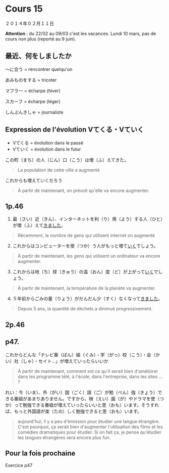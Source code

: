 Cours 15
============

２０１４年０２月１１日

**Attention** : du 22/02 au 09/03 c'est les vacances. Lundi 10 mars, pas de cours non plus (reporté au 9 juin).

最近、何をしましたか
---------------

〜に合う = rencontrer quelqu'un

あみものをする = tricoter

マフラー = écharpe (hiver)

スカーフ = écharpe (léger)

しんぶんきしゃ = journaliste

Expression de l'évolution Vてくる・Vていく
--------------------

* Vてくる = évolution dans le passé
* Vていく = évolution dans le futur

この町（まち）の人（じん）口（こう）は増（ふ）えてきた。
>La population de cette ville a augmenté

これからも増えていくだろう
>À partir de maintenant, on prévoit qu'elle va encore augmenter.

1p.46
------

1. 最（さい）近（きん）、インターネットを利（り）用（よう）する人（ひと）が増（ふ）えて<u>きました</u>。
>Récemment, le nombre de gens qui utilisent internet on augmenté
2. これからはコンピューターを使（つか）う人がもっと増て<u>いく</u>でしょう。
>À partir de maintenant, les gens qui utilisent un ordinateur va encore augmenter.
3. これからは地（ち）球（きゅう）の温（おん）度（ど）が上がって<u>いく</u>でしょう。
>À partir de maintenant, la température de la planète va augmenter.
4. ５年前からごみの量（りょう）がだんだん少（すく）なくなって<u>きました</u>。
>Depuis 5 ans, la quantité de déchets a diminué progressivement.

2p.46
-----

p47.
-----
これからどんな「テレビ番（ばん）組（ぐみ）・学（がっ）校（こう）・会（かい）社（しゃ）・セイト…」が増えていったらいいか
> À partir de maintenant, comment est ce qu'il serait bien d'améliorer dans les programme télé, à l'école, dans l'entreprise, dans les sites … ?

れい：今（いま）、外（がい）国（ごく）語（ご）が勉（べん）強（きょう）できる番組があまりありません。ですから、映（えい）画（が）やドラマを使（つか）って勉強できる番組が増えていったらいいと思（おも）います。そうすれば、もっと外国語が楽（たの）しく勉強できると思（おも）います。
>aujourd'hui, il y a peu d'émission pour étudier une langue étrangère. C'est pourquoi, ça serait bien d'augmenter l'utilisation des films et les comédies dramatiques pour étudier. Si on fait ça, je pense qu'étudier les langues étrangères sera encore plus fun.

Pour la fois prochaine
-------------

Exercice p47
